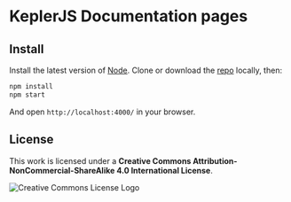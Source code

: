 # KeplerJS Documentation pages

## Install

Install the latest version of [Node](https://nodejs.org).
Clone or download the [repo](https://github.com/Keplerjs/docs) locally, then:
```sh
npm install
npm start
```
And open ```http://localhost:4000/``` in your browser.

## License
This work is licensed under a **Creative Commons Attribution-NonCommercial-ShareAlike 4.0 International License**. 

![Creative Commons License Logo](https://i.creativecommons.org/l/by-nc-sa/4.0/88x31.png "License")
